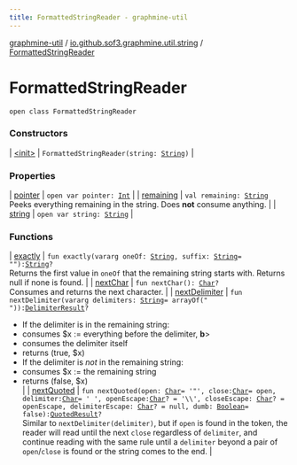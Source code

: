 ```yaml
---
title: FormattedStringReader - graphmine-util
---
```


[graphmine-util](../../index.html) / [io.github.sof3.graphmine.util.string](../index.html) / [FormattedStringReader](./index.html)

# FormattedStringReader

`open class FormattedStringReader`

### Constructors

| [&lt;init&gt;](-init-.html) | `FormattedStringReader(string: `[`String`](https://kotlinlang.org/api/latest/jvm/stdlib/kotlin/-string/index.html)`)` |

### Properties

| [pointer](pointer.html) | `open var pointer: `[`Int`](https://kotlinlang.org/api/latest/jvm/stdlib/kotlin/-int/index.html) |
| [remaining](remaining.html) | `val remaining: `[`String`](https://kotlinlang.org/api/latest/jvm/stdlib/kotlin/-string/index.html)<br>Peeks everything remaining in the string. Does **not** consume anything. |
| [string](string.html) | `open var string: `[`String`](https://kotlinlang.org/api/latest/jvm/stdlib/kotlin/-string/index.html) |

### Functions

| [exactly](exactly.html) | `fun exactly(vararg oneOf: `[`String`](https://kotlinlang.org/api/latest/jvm/stdlib/kotlin/-string/index.html)`, suffix: `[`String`](https://kotlinlang.org/api/latest/jvm/stdlib/kotlin/-string/index.html)` = ""): `[`String`](https://kotlinlang.org/api/latest/jvm/stdlib/kotlin/-string/index.html)`?`<br>Returns the first value in `oneOf` that the remaining string starts with. Returns null if none is found. |
| [nextChar](next-char.html) | `fun nextChar(): `[`Char`](https://kotlinlang.org/api/latest/jvm/stdlib/kotlin/-char/index.html)`?`<br>Consumes and returns the next character. |
| [nextDelimiter](next-delimiter.html) | `fun nextDelimiter(vararg delimiters: `[`String`](https://kotlinlang.org/api/latest/jvm/stdlib/kotlin/-string/index.html)` = arrayOf(" ")): `[`DelimiterResult`](../-delimiter-result/index.html)`?`
* If the delimiter is in the remaining string:
* consumes $x := everything before the delimiter, **b**&gt;
* consumes the delimiter itself
* returns (true, $x)
* If the delimiter is *not* in the remaining string:
* consumes $x := the remaining string
* returns (false, $x)
<br> |
| [nextQuoted](next-quoted.html) | `fun nextQuoted(open: `[`Char`](https://kotlinlang.org/api/latest/jvm/stdlib/kotlin/-char/index.html)` = '"', close: `[`Char`](https://kotlinlang.org/api/latest/jvm/stdlib/kotlin/-char/index.html)` = open, delimiter: `[`Char`](https://kotlinlang.org/api/latest/jvm/stdlib/kotlin/-char/index.html)` = ' ', openEscape: `[`Char`](https://kotlinlang.org/api/latest/jvm/stdlib/kotlin/-char/index.html)`? = '\\', closeEscape: `[`Char`](https://kotlinlang.org/api/latest/jvm/stdlib/kotlin/-char/index.html)`? = openEscape, delimiterEscape: `[`Char`](https://kotlinlang.org/api/latest/jvm/stdlib/kotlin/-char/index.html)`? = null, dumb: `[`Boolean`](https://kotlinlang.org/api/latest/jvm/stdlib/kotlin/-boolean/index.html)` = false): `[`QuotedResult`](../-quoted-result/index.html)`?`<br>Similar to `nextDelimiter(delimiter)`, but if `open` is found in the token, the reader will read until the next `close` regardless of `delimiter`, and continue reading with the same rule until a `delimiter` beyond a pair of `open`/`close` is found or the string comes to the end. |

